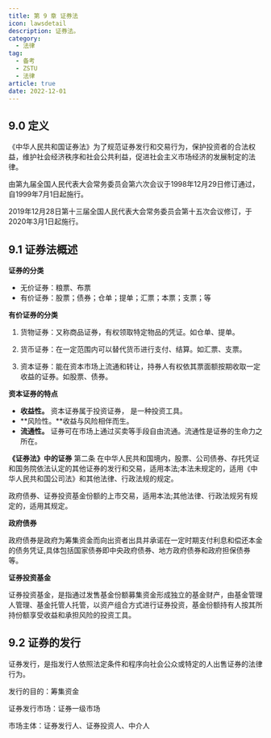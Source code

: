 ```yaml
---
title: 第 9 章 证券法
icon: lawsdetail
description: 证券法。
category:
  - 法律
tag:
  - 备考
  - ZSTU
  - 法律
article: true
date: 2022-12-01
---
```


## 9.0 定义

《中华人民共和国证券法》为了规范证券发行和交易行为，保护投资者的合法权益，维护社会经济秩序和社会公共利益，促进社会主义市场经济的发展制定的法律。

由第九届全国人民代表大会常务委员会第六次会议于1998年12月29日修订通过，自1999年7月1日起施行。

2019年12月28日第十三届全国人民代表大会常务委员会第十五次会议修订，于2020年3月1日起施行。

## 9.1 证券法概述

**证券的分类**

+ 无价证券：粮票、布票
+ 有价证券：股票；债券；仓单；提单；汇票；本票；支票；等

**有价证券的分类**

1. 货物证券：又称商品证券，有权领取特定物品的凭证。如仓单、提单。

2. 货币证券：在一定范围内可以替代货币进行支付、结算。如汇票、支票。

3. 资本证券：能在资本市场上流通和转让，持券人有权依其票面额按期收取一定收益的证券。如股票、债券。

**资本证券的特点**

+ **收益性。** 资本证券属于投资证券， 是一种投资工具。
+ **风险性。**收益与风险相伴而生。
+ **流通性。** 证券可在市场上通过买卖等手段自由流通。流通性是证券的生命力之所在。

**《证券法》中的证券**
第二条 在中华人民共和国境内，股票、公司债券、存托凭证和国务院依法认定的其他证券的发行和交易，适用本法;本法未规定的，适用《中华人民共和国公司法》和其他法律、行政法规的规定。

政府债券、证券投资基金份额的上市交易，适用本法;其他法律、行政法规另有规定的，适用其规定。

**政府债券**

政府债券是政府为筹集资金而向出资者出具并承诺在一定时期支付利息和偿还本金的债务凭证,具体包括国家债券即中央政府债券、地方政府债券和政府担保债券等。

**证券投资基金**

证券投资基金，是指通过发售基金份额募集资金形成独立的基金财产，由基金管理人管理、基金托管人托管，以资产组合方式进行证券投资，基金份额持有人按其所持份额享受收益和承担风险的投资工具。

## 9.2 证券的发行

证券发行，是指发行人依照法定条件和程序向社会公众或特定的人出售证券的法律行为。

发行的目的：筹集资金

证券发行市场：证券一级市场

市场主体：证券发行人、证券投资人、中介人




